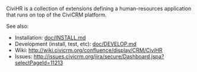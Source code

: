 CiviHR is a collection of extensions defining a human-resources application
that runs on top of the CiviCRM platform.

See also:
 * Installation: [doc/INSTALL.md](doc/INSTALL.md)
 * Development (install, test, etc): [doc/DEVELOP.md](doc/DEVELOP.md)
 * Wiki: http://wiki.civicrm.org/confluence/display/CRM/CiviHR
 * Issues: http://issues.civicrm.org/jira/secure/Dashboard.jspa?selectPageId=11213
